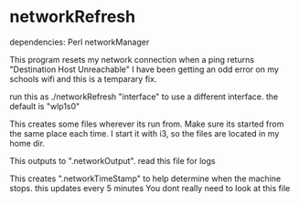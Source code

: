# networkRefresh

dependencies:
	Perl
	networkManager

This program resets my network connection when a ping returns "Destination Host Unreachable"
I have been getting an odd error on my schools wifi and this is a temparary fix.

run this as ./networkRefresh "interface" to use a different interface. the default is "wlp1s0"


This creates some files wherever its run from. Make sure its started from the same place each time.
I start it with i3, so the files are located in my home dir.

This outputs to ".networkOutput". read this file for logs

This creates ".networkTimeStamp" to help determine when the machine stops. this updates every 5 minutes
You dont really need to look at this file


